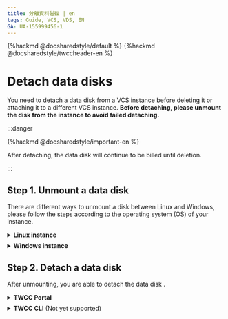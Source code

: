 ```yaml
---
title: 分離資料磁碟 | en
tags: Guide, VCS, VDS, EN
GA: UA-155999456-1
---
```


{%hackmd @docsharedstyle/default %}
{%hackmd @docsharedstyle/twccheader-en %}


# Detach data disks

You need to detach a data disk from a VCS instance before deleting it or attaching it to a different VCS instance. **Before detaching, please unmount the disk from the instance to avoid failed detaching.**


:::danger

{%hackmd @docsharedstyle/important-en %}

After detaching, the data disk will continue to be billed until deletion.

:::


## Step 1. Unmount a data disk

There are different ways to unmount a disk between Linux and Windows, please follow the steps according to the operating system (OS) of your instance.


<!-- 1 start -->

<details class="docspoiler">

<summary><b>Linux instance</b></summary>

<br>

- [Connect to your Linux instance](https://man.twcc.ai/@twccdocs/vcs-guide-connect-to-linux-from-windows-en), and use the following command to unmount the `/dev/vdb` disk.

``` 
$ sudo umount -d /dev/vdb
```
</details>

<!-- Space -->

<div style="height:8px"></div>

<!-- 2. start -->

<details class="docspoiler">

<summary><b>Windows instance</b></summary>

<br>

- [Connect to your Windows instance](https://man.twcc.ai/@twccdocs/vcs-guide-connect-to-windows-from-windows-en), and search for <i class="fa fa-search" aria-hidden="true"></i> **Computer Management** then open the applicaiton.

![](https://cos.twcc.ai/SYS-MANUAL/uploads/upload_08e62fd6999de46d9361e5a3bca0a4c7.png)


- (1) Click **Disk Management**  (2) Right-click the disk to be unmounted (3) Click **Offline** to unmount the disk

![](https://cos.twcc.ai/SYS-MANUAL/uploads/upload_bb6045da618be032710b19861a221dc4.png)



</details>


## Step 2. Detach a data disk

After unmounting, you are able to detach the data disk .

<!-- 1 start -->

<details class="docspoiler">

<summary><b>TWCC Portal</b></summary>

<br>

- **Method 1**:

    * Enter **VCS Instance Details** page, scroll the page to the bottom, and click **DETACH DISK** to detach the data disk from the attached instance.
    
    ![](https://cos.twcc.ai/SYS-MANUAL/uploads/upload_d2569823895e6578850c2feff05846cb.png)




    * Enter Data Disk Management page. When the disk enters in the **`AVAILABLE`** state from the **`IN-USE`** state, you are able to delete the disk or attach it to a different instance.
    
    ![](https://cos.twcc.ai/SYS-MANUAL/uploads/upload_44536696f4a31678f0bdfc293c8a88b1.png)



- **Method 2**:

    * Enter **Data Disk Details** page and click **DETACH** to detach the data disk from the attached instance.

    ![](https://cos.twcc.ai/SYS-MANUAL/uploads/upload_0ac87e56ceb2005e598cb95e319d9ebb.png)


    * .When the disk enters in the **`AVAILABLE`** state from the **`IN-USE`** state, you are able to delete the disk or attach it to a different instance.
    
    ![](https://cos.twcc.ai/SYS-MANUAL/uploads/upload_44536696f4a31678f0bdfc293c8a88b1.png)

</details>

<!-- Space -->

<div style="height:8px"></div>

<!-- 2. start -->

<details class="docspoiler">

<summary><b>TWCC CLI</b> (Not yet supported)</summary>

<br>


</details>
